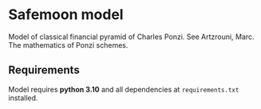# Safemoon model

Model of classical financial pyramid of Charles Ponzi. See Artzrouni, Marc. The mathematics of Ponzi schemes.

## Requirements

Model requires **python 3.10** and all dependencies at `requirements.txt` installed.
